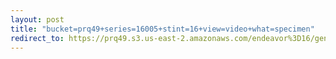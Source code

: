 ```yaml
---
layout: post
title: "bucket=prq49+series=16005+stint=16+view=video+what=specimen"
redirect_to: https://prq49.s3.us-east-2.amazonaws.com/endeavor%3D16/genomes/stage%3D0%2Bwhat%3Dgenerated/stint%3D16/series%3D16005/a%3Dgenome%2Bcriteria%3Dabundance%2Bmorph%3Dwildtype%2Bproc%3D0%2Bseries%3D16005%2Bstint%3D16%2Bthread%3D0%2Bvariation%3Dmaster%2Bext%3D.json.gz
---
```

